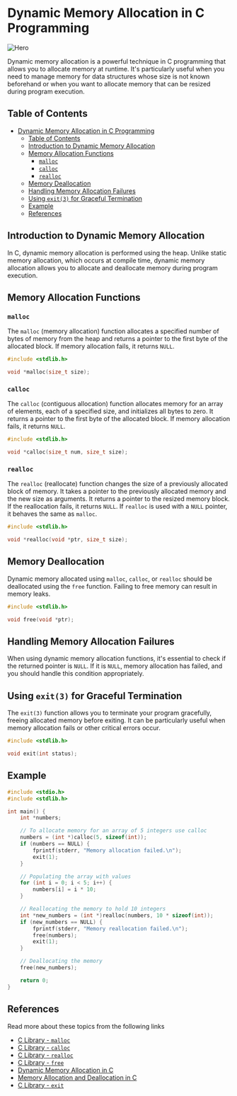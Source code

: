 # Dynamic Memory Allocation in C Programming

![Hero](https://external-content.duckduckgo.com/iu/?u=https%3A%2F%2Ftse1.mm.bing.net%2Fth%3Fid%3DOIP.e19ZGccTQsUWvvctfwX1cAHaEK%26pid%3DApi&f=1&ipt=87801883a9c6e4e26815d5f2c03aff949591794181ffaae9146ea25c41fbb40b&ipo=images)

Dynamic memory allocation is a powerful technique in C programming that allows you to allocate memory at runtime. It's particularly useful when you need to manage memory for data structures whose size is not known beforehand or when you want to allocate memory that can be resized during program execution.

## Table of Contents

- [Dynamic Memory Allocation in C Programming](#dynamic-memory-allocation-in-c-programming)
  - [Table of Contents](#table-of-contents)
  - [Introduction to Dynamic Memory Allocation](#introduction-to-dynamic-memory-allocation)
  - [Memory Allocation Functions](#memory-allocation-functions)
    - [`malloc`](#malloc)
    - [`calloc`](#calloc)
    - [`realloc`](#realloc)
  - [Memory Deallocation](#memory-deallocation)
  - [Handling Memory Allocation Failures](#handling-memory-allocation-failures)
  - [Using `exit(3)` for Graceful Termination](#using-exit3-for-graceful-termination)
  - [Example](#example)
  - [References](#references)

## Introduction to Dynamic Memory Allocation

In C, dynamic memory allocation is performed using the heap. Unlike static memory allocation, which occurs at compile time, dynamic memory allocation allows you to allocate and deallocate memory during program execution.

## Memory Allocation Functions

### `malloc`

The `malloc` (memory allocation) function allocates a specified number of bytes of memory from the heap and returns a pointer to the first byte of the allocated block. If memory allocation fails, it returns `NULL`.

```c
#include <stdlib.h>

void *malloc(size_t size);
```

### `calloc`

The `calloc` (contiguous allocation) function allocates memory for an array of elements, each of a specified size, and initializes all bytes to zero. It returns a pointer to the first byte of the allocated block. If memory allocation fails, it returns `NULL`.

```c
#include <stdlib.h>

void *calloc(size_t num, size_t size);
```

### `realloc`

The `realloc` (reallocate) function changes the size of a previously allocated block of memory. It takes a pointer to the previously allocated memory and the new size as arguments. It returns a pointer to the resized memory block. If the reallocation fails, it returns `NULL`. If `realloc` is used with a `NULL` pointer, it behaves the same as `malloc`.

```c
#include <stdlib.h>

void *realloc(void *ptr, size_t size);
```

## Memory Deallocation

Dynamic memory allocated using `malloc`, `calloc`, or `realloc` should be deallocated using the `free` function. Failing to free memory can result in memory leaks.

```c
#include <stdlib.h>

void free(void *ptr);
```

## Handling Memory Allocation Failures

When using dynamic memory allocation functions, it's essential to check if the returned pointer is `NULL`. If it is `NULL`, memory allocation has failed, and you should handle this condition appropriately.

## Using `exit(3)` for Graceful Termination

The `exit(3)` function allows you to terminate your program gracefully, freeing allocated memory before exiting. It can be particularly useful when memory allocation fails or other critical errors occur.

```c
#include <stdlib.h>

void exit(int status);
```

## Example

```c
#include <stdio.h>
#include <stdlib.h>

int main() {
    int *numbers;

    // To allocate memory for an array of 5 integers use calloc
    numbers = (int *)calloc(5, sizeof(int));
    if (numbers == NULL) {
        fprintf(stderr, "Memory allocation failed.\n");
        exit(1);
    }

    // Populating the array with values
    for (int i = 0; i < 5; i++) {
        numbers[i] = i * 10;
    }

    // Reallocating the memory to hold 10 integers
    int *new_numbers = (int *)realloc(numbers, 10 * sizeof(int));
    if (new_numbers == NULL) {
        fprintf(stderr, "Memory reallocation failed.\n");
        free(numbers);
        exit(1);
    }

    // Deallocating the memory
    free(new_numbers);

    return 0;
}
```

## References

Read more about these topics from the following links

- [C Library - `malloc`](https://www.tutorialspoint.com/c_standard_library/c_function_malloc.htm)
- [C Library - `calloc`](https://www.tutorialspoint.com/c_standard_library/c_function_calloc.htm)
- [C Library - `realloc`](https://www.tutorialspoint.com/c_standard_library/c_function_realloc.htm)
- [C Library - `free`](https://www.tutorialspoint.com/c_standard_library/c_function_free.htm)
- [Dynamic Memory Allocation in C](https://www.geeksforgeeks.org/dynamic-memory-allocation-in-c-using-malloc-calloc-free-and-realloc/)
- [Memory Allocation and Deallocation in C](https://www.tutorialspoint.com/memory-allocation-and-deallocation-in-c)
- [C Library - `exit`](https://www.tutorialspoint.com/c_standard_library/c_function_exit.htm)

